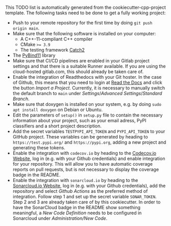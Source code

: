 This TODO list is automatically generated from the cookiecutter-cpp-project template.
The following tasks need to be done to get a fully working project:

* Push to your remote repository for the first time by doing `git push origin main`.
* Make sure that the following software is installed on your computer:
  * A C++-11-compliant C++ compiler
  * CMake `>= 3.9`
  * The testing framework [Catch2](https://github.com/catchorg/Catch2)
* The [PyBind11](https://github.com/pybind/pybind11) library
* Make sure that CI/CD pipelines are enabled in your Gitlab project settings and that
  there is a suitable Runner available. If you are using the cloud-hosted gitlab.com,
  this should already be taken care of.
* Enable the integration of Readthedocs with your Git hoster. In the case of Github, this means
  that you need to login at [Read the Docs](https://readthedocs.org) and click the button
  *Import a Project*. Currently, it is necessary to manually switch the default branch to `main`
  under *Settings*/*Advanced Settings*/*Standard Branch*.
* Make sure that doxygen is installed on your system, e.g. by doing `sudo apt install doxygen`
  on Debian or Ubuntu.
* Edit the parameters of `setup()` in `setup.py` file to contain the necessary information
  about your project, such as your email adress, PyPI classifiers and a short project description.
* Add the secret variables `TESTPYPI_API_TOKEN` and `PYPI_API_TOKEN` to your GitHub project.
  These variables can be generated by heading to `https://test.pypi.org/` and `https://pypi.org`,
  adding a new project and generating these tokens.
* Enable the integration with `codecov.io` by heading to the [Codecov.io Website](https://codecov.io),
  log in (e.g. with your Github credentials) and enable integration for your repository. This will
  allow you to have automatic coverage reports on pull requests, but is not necessary to display
  the coverage badge in the README.
* Enable the integration with `sonarcloud.io` by heading to the [Sonarcloud.io Website](https://sonarcloud.io),
  log in (e.g. with your Github credentials), add the repository and select *Github Actions* as the
  preferred method of integration. Follow step 1 and set up the secret variable `SONAR_TOKEN`. Step 2
  and 3 are already taken care of by this cookiecutter. In order to have the SonarCloud badge in the
  README show something meaningful, a *New Code Definition* needs to be configured in Sonarcloud under
  *Administration/New Code*.